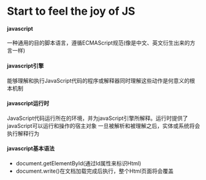 # Start to feel the joy of JS

#### javascript
一种通用的目的脚本语言，遵循ECMAScript规范(像是中文、英文衍生出来的方言一样)

#### javascript引擎
能够理解和执行JavaScript代码的程序或解释器同时理解这些动作是何意义的根本机制

#### javascript运行时
JavaScript代码运行所在的环境，并为javaScript引擎所解释。运行时提供了javaScript可以运行和操作的宿主对象
一旦被解析和被理解之后，实体或系统将会执行解释行为

#### javascript基本语法
* document.getElementById(通过Id属性来标识Html)
* document.write()在文档加载完成后执行，整个Html页面将会覆盖
